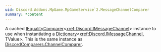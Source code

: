 ```yaml
---
uid: Discord.Addons.MpGame.MpGameService`2.MessageChannelComparer
summary: *content
---
```

A cached [IEqualityComparer](xref:System.Collections.Generic.IEqualityComparer`1)<<xref:Discord.IMessageChannel>> instance to use
when instantiating a [Dictionary](https://docs.microsoft.com/en-us/dotnet/api/system.collections.generic.dictionary-2)<<xref:Discord.IMessageChannel>, TValue>.
This is the same instance as [DiscordComparers.ChannelComparer](https://docs.stillu.cc/api/Discord.DiscordComparers.html#Discord_DiscordComparers_ChannelComparer).